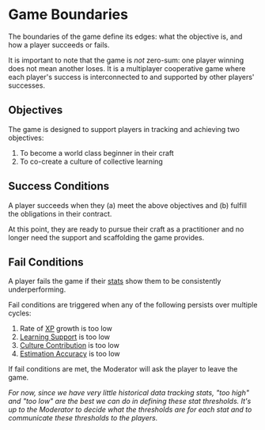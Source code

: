 # Game Boundaries

The boundaries of the game define its edges: what the objective is, and how a player succeeds or fails.

It is important to note that the game is _not_ zero-sum: one player winning does not mean another loses. It is a multiplayer cooperative game where each player's success is interconnected to and supported by other players' successes.

## Objectives

The game is designed to support players in tracking and achieving two objectives:

1. To become a world class beginner in their craft
1. To co-create a culture of collective learning

## Success Conditions

A player succeeds when they (a) meet the above objectives and (b) fulfill the obligations in their contract.

At this point, they are ready to pursue their craft as a practitioner and no longer need the support and scaffolding the game provides.

## Fail Conditions

A player fails the game if their [stats][stats] show them to be consistently underperforming.

Fail conditions are triggered when any of the following persists over multiple cycles:

1. Rate of [XP][xp] growth is too low
1. [Learning Support][learning-support] is too low
1. [Culture Contribution][culture-contribution] is too low
1. [Estimation Accuracy][estimation-accuracy] is too low

If fail conditions are met, the Moderator will ask the player to leave the game.

_For now, since we have very little historical data tracking stats, "too high" and "too low" are the best we can do in defining these stat thresholds. It's up to the Moderator to decide what the thresholds are for each stat and to communicate these thresholds to the players._

[stats]: ./Stats.md
[time-dedication]: ./Stats#time-dedication-per-cycle
[xp]: ./Stats#xp
[learning-support]: ./Stats#learning-support
[culture-contribution]: ./Stats#culture-contribution
[estimation-accuracy]: ./Stats#estimation-accuracy

[cos-conflict-resolution-process]: http://cos.learnersguild.org/Processes/Conflict.html

